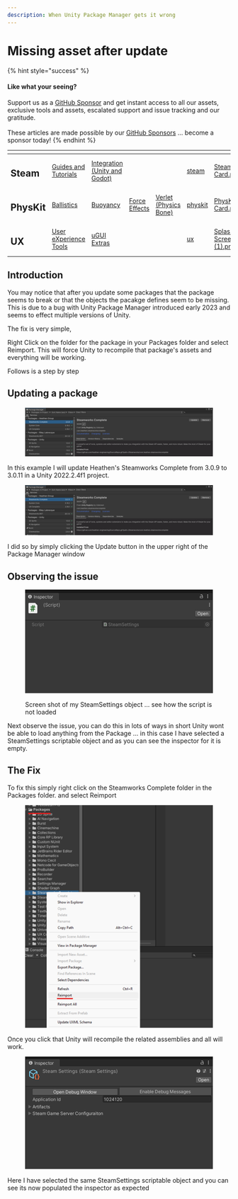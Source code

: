 ```yaml
---
description: When Unity Package Manager gets it wrong
---
```


# Missing asset after update

{% hint style="success" %}
#### Like what your seeing?

Support us as a [GitHub Sponsor](../../../become-a-sponsor/) and get instant access to all our assets, exclusive tools and assets, escalated support and issue tracking and our gratitude.\
\
These articles are made possible by our [GitHub Sponsors](../../../become-a-sponsor/) ... become a sponsor today!
{% endhint %}

<table data-view="cards"><thead><tr><th></th><th></th><th></th><th></th><th></th><th data-hidden data-card-target data-type="content-ref"></th><th data-hidden data-card-cover data-type="files"></th></tr></thead><tbody><tr><td><h2>Steam</h2></td><td><a href="../../steam/">Guides and Tutorials</a></td><td><a href="../../../assets/steamworks/">Integration (Unity and Godot)</a></td><td></td><td></td><td><a href="../../steam/">steam</a></td><td><a href="../../../.gitbook/assets/Steamworks Card.png">Steamworks Card.png</a></td></tr><tr><td><h2>PhysKit</h2></td><td><a href="../../../assets/physkit/learning/sample-scenes/fantasy-style-ballistic-simulation.md">Ballistics</a></td><td><a href="../../../assets/physkit/learning/sample-scenes/1-buoyancy-example.md">Buoyancy</a></td><td><a href="../../../assets/physkit/learning/sample-scenes/1-force-effect-fields.md">Force Effects</a></td><td><a href="../../../assets/physkit/learning/sample-scenes/2-verlet-spring-skinned-mesh.md">Verlet (Physics Bone)</a></td><td><a href="../../../assets/physkit/">physkit</a></td><td><a href="../../../.gitbook/assets/PhysKit Card.png">PhysKit Card.png</a></td></tr><tr><td><h2>UX</h2></td><td><a href="../../../assets/ux/learning/core-concepts/">User eXperience Tools</a></td><td><a href="../../../assets/ux/learning/ugui-extras/">uGUI Extras</a></td><td></td><td></td><td><a href="../../../assets/ux/">ux</a></td><td><a href="../../../.gitbook/assets/Splash Screen (1).png">Splash Screen (1).png</a></td></tr></tbody></table>

## Introduction

You may notice that after you update some packages that the package seems to break or that the objects the pacakge defines seem to be missing. This is due to a bug with Unity Package Manager introduced early 2023 and seems to effect multiple versions of Unity.

The fix is very simple,

Right Click on the folder for the package in your Packages folder and select Reimport. This will force Unity to recompile that package's assets and everything will be working.

Follows is a step by step

## Updating a package

<figure><img src="../../../.gitbook/assets/image (2) (5).png" alt=""><figcaption></figcaption></figure>

In this example I will update Heathen's Steamworks Complete from 3.0.9 to 3.0.11 in a Unity 2022.2.4f1 project.

<figure><img src="../../../.gitbook/assets/image (1).png" alt=""><figcaption></figcaption></figure>

I did so by simply clicking the Update button in the upper right of the Package Manager window

## Observing the issue

<figure><img src="../../../.gitbook/assets/image (4) (5).png" alt=""><figcaption><p>Screen shot of my SteamSettings object ... see how the script is not loaded</p></figcaption></figure>

Next observe the issue, you can do this in lots of ways in short Unity wont be able to load anything from the Package ... in this case I have selected a SteamSettings scriptable object and as you can see the inspector for it is empty.

## The Fix

To fix this simply right click on the Steamworks Complete folder in the Packages folder. and select Reimport

<figure><img src="../../../.gitbook/assets/image (5).png" alt=""><figcaption></figcaption></figure>

Once you click that Unity will recompile the related assemblies and all will work.

<figure><img src="../../../.gitbook/assets/image (2).png" alt=""><figcaption></figcaption></figure>

Here I have selected the same SteamSettings scriptable object and you can see its now populated the inspector as expected
